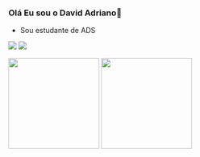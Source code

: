 ### Olá Eu sou o David Adriano👋

- Sou estudante de ADS

<a href="https://www.instagram.com/david.adrianos/"><img src="https://img.shields.io/badge/Instagram-E4405F?style=for-the-badge&logo=instagram&logoColor=white"/></a>
<a href="adrianobatistad@outlook.com "><img src="https://img.shields.io/badge/Gmail-D14836?style=for-the-badge&logo=gmail&logoColor=white"/></a>
<div>
  <img height="180px" src="https://github-readme-stats.vercel.app/api?username=AdrDavid&show_icons=true&bg_color=00000000"/>
  <img height="180px" src="https://github-readme-stats.vercel.app/api/top-langs/?username=AdrDavid&langs_count=8&bg_color=00000000"/>
</div>
